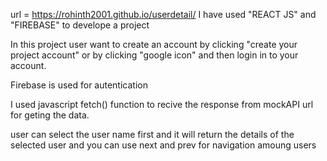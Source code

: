  url = https://rohinth2001.github.io/userdetail/
I have used "REACT JS" and "FIREBASE"  to develope a project

In this project user want to create an account by clicking "create your project account" or by clicking "google icon"
and then login in to your account.

Firebase is used for autentication

I used javascript fetch() function to recive the response from mockAPI url for geting the data. 

user can select the user name first and it will return the details of the selected user and you can use next and prev for navigation amoung users
